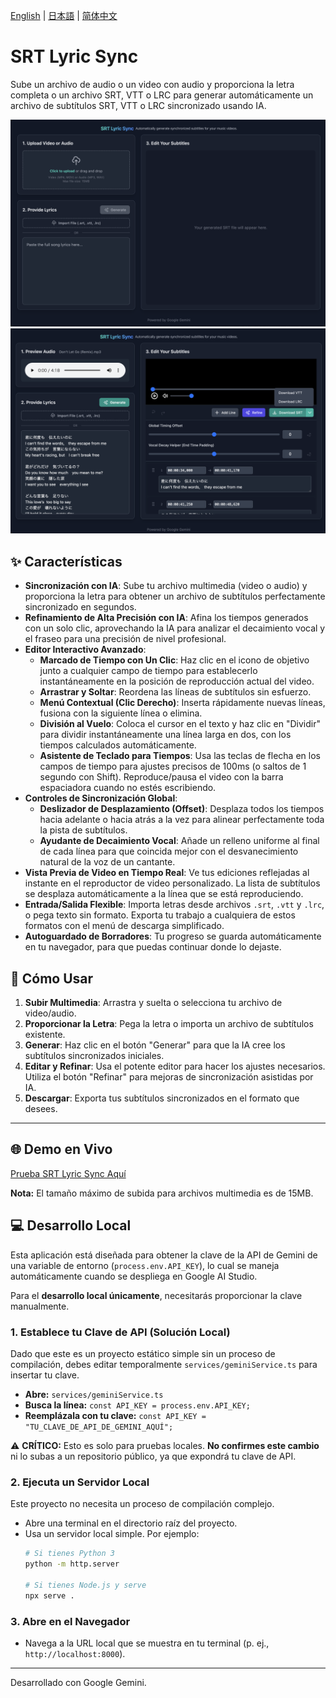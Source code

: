 [English](./README.md) | [日本語](./README.ja.md) | [简体中文](./README.zh-CN.md)

# SRT Lyric Sync

Sube un archivo de audio o un video con audio y proporciona la letra completa o un archivo SRT, VTT o LRC para generar automáticamente un archivo de subtítulos SRT, VTT o LRC sincronizado usando IA.

![SRT Lyric Sync - Interfaz Principal](https://raw.githubusercontent.com/atommy1966/SRT-Lyric-Sync-assets/main/2025-09-12%2014.48.26.png)
![SRT Lyric Sync - Vista del Editor](https://raw.githubusercontent.com/atommy1966/SRT-Lyric-Sync-assets/main/2025-09-12%2014.50.11.png)

## ✨ Características

*   **Sincronización con IA**: Sube tu archivo multimedia (video o audio) y proporciona la letra para obtener un archivo de subtítulos perfectamente sincronizado en segundos.
*   **Refinamiento de Alta Precisión con IA**: Afina los tiempos generados con un solo clic, aprovechando la IA para analizar el decaimiento vocal y el fraseo para una precisión de nivel profesional.
*   **Editor Interactivo Avanzado**:
    *   **Marcado de Tiempo con Un Clic**: Haz clic en el icono de objetivo junto a cualquier campo de tiempo para establecerlo instantáneamente en la posición de reproducción actual del video.
    *   **Arrastrar y Soltar**: Reordena las líneas de subtítulos sin esfuerzo.
    *   **Menú Contextual (Clic Derecho)**: Inserta rápidamente nuevas líneas, fusiona con la siguiente línea o elimina.
    *   **División al Vuelo**: Coloca el cursor en el texto y haz clic en "Dividir" para dividir instantáneamente una línea larga en dos, con los tiempos calculados automáticamente.
    *   **Asistente de Teclado para Tiempos**: Usa las teclas de flecha en los campos de tiempo para ajustes precisos de 100ms (o saltos de 1 segundo con Shift). Reproduce/pausa el video con la barra espaciadora cuando no estés escribiendo.
*   **Controles de Sincronización Global**:
    *   **Deslizador de Desplazamiento (Offset)**: Desplaza todos los tiempos hacia adelante o hacia atrás a la vez para alinear perfectamente toda la pista de subtítulos.
    *   **Ayudante de Decaimiento Vocal**: Añade un relleno uniforme al final de cada línea para que coincida mejor con el desvanecimiento natural de la voz de un cantante.
*   **Vista Previa de Video en Tiempo Real**: Ve tus ediciones reflejadas al instante en el reproductor de video personalizado. La lista de subtítulos se desplaza automáticamente a la línea que se está reproduciendo.
*   **Entrada/Salida Flexible**: Importa letras desde archivos `.srt`, `.vtt` y `.lrc`, o pega texto sin formato. Exporta tu trabajo a cualquiera de estos formatos con el menú de descarga simplificado.
*   **Autoguardado de Borradores**: Tu progreso se guarda automáticamente en tu navegador, para que puedas continuar donde lo dejaste.

## 🚀 Cómo Usar

1.  **Subir Multimedia**: Arrastra y suelta o selecciona tu archivo de video/audio.
2.  **Proporcionar la Letra**: Pega la letra o importa un archivo de subtítulos existente.
3.  **Generar**: Haz clic en el botón "Generar" para que la IA cree los subtítulos sincronizados iniciales.
4.  **Editar y Refinar**: Usa el potente editor para hacer los ajustes necesarios. Utiliza el botón "Refinar" para mejoras de sincronización asistidas por IA.
5.  **Descargar**: Exporta tus subtítulos sincronizados en el formato que desees.

---

## 🌐 Demo en Vivo

[Prueba SRT Lyric Sync Aquí](https://srt-lyric-sync-ver-1-3-3-369376059789.us-west1.run.app/)

**Nota:** El tamaño máximo de subida para archivos multimedia es de 15MB.

## 💻 Desarrollo Local

Esta aplicación está diseñada para obtener la clave de la API de Gemini de una variable de entorno (`process.env.API_KEY`), lo cual se maneja automáticamente cuando se despliega en Google AI Studio.

Para el **desarrollo local únicamente**, necesitarás proporcionar la clave manualmente.

### 1. Establece tu Clave de API (Solución Local)
Dado que este es un proyecto estático simple sin un proceso de compilación, debes editar temporalmente `services/geminiService.ts` para insertar tu clave.

- **Abre:** `services/geminiService.ts`
- **Busca la línea:** `const API_KEY = process.env.API_KEY;`
- **Reemplázala con tu clave:** `const API_KEY = "TU_CLAVE_DE_API_DE_GEMINI_AQUÍ";`

⚠️ **CRÍTICO:** Esto es solo para pruebas locales. **No confirmes este cambio** ni lo subas a un repositorio público, ya que expondrá tu clave de API.

### 2. Ejecuta un Servidor Local
Este proyecto no necesita un proceso de compilación complejo.
- Abre una terminal en el directorio raíz del proyecto.
- Usa un servidor local simple. Por ejemplo:
  ```bash
  # Si tienes Python 3
  python -m http.server

  # Si tienes Node.js y serve
  npx serve .
  ```

### 3. Abre en el Navegador
- Navega a la URL local que se muestra en tu terminal (p. ej., `http://localhost:8000`).

---

Desarrollado con Google Gemini.